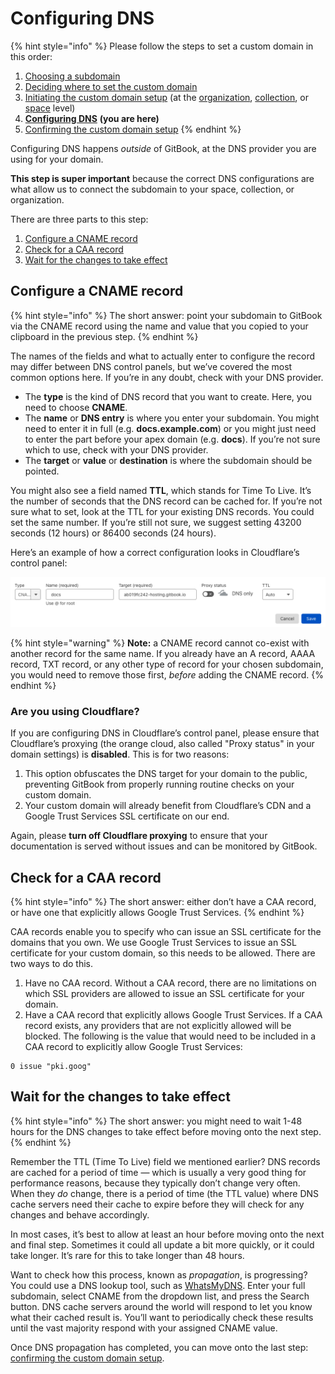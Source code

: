 # Configuring DNS

{% hint style="info" %}
Please follow the steps to set a custom domain in this order:

1. [Choosing a subdomain](choose.md)
2. [Deciding where to set the custom domain](location.md)
3. [Initiating the custom domain setup](initiate/) (at the [organization](initiate/organization-level-custom-domain.md), [collection](initiate/collection-level-custom-domain.md), or [space](initiate/space-level-custom-domain.md) level)
4. [**Configuring DNS**](configure-dns.md) **(you are here)**
5. [Confirming the custom domain setup](finalize.md)
   {% endhint %}

Configuring DNS happens _outside_ of GitBook, at the DNS provider you are using for your domain.

**This step is super important** because the correct DNS configurations are what allow us to connect the subdomain to your space, collection, or organization.

There are three parts to this step:

1. [Configure a CNAME record](configure-dns.md#configure-a-cname-record)
2. [Check for a CAA record](configure-dns.md#check-for-a-caa-record)
3. [Wait for the changes to take effect](configure-dns.md#wait-for-the-changes-to-take-effect)

## Configure a CNAME record

{% hint style="info" %}
The short answer: point your subdomain to GitBook via the CNAME record using the name and value that you copied to your clipboard in the previous step.
{% endhint %}

The names of the fields and what to actually enter to configure the record may differ between DNS control panels, but we’ve covered the most common options here. If you’re in any doubt, check with your DNS provider.

- The **type** is the kind of DNS record that you want to create. Here, you need to choose **CNAME**.
- The **name** or **DNS entry** is where you enter your subdomain. You might need to enter it in full (e.g. **docs.example.com**) or you might just need to enter the part before your apex domain (e.g. **docs**). If you’re not sure which to use, check with your DNS provider.
- The **target** or **value** or **destination** is where the subdomain should be pointed.

You might also see a field named **TTL**, which stands for Time To Live. It’s the number of seconds that the DNS record can be cached for. If you’re not sure what to set, look at the TTL for your existing DNS records. You could set the same number. If you’re still not sure, we suggest setting 43200 seconds (12 hours) or 86400 seconds (24 hours).

Here’s an example of how a correct configuration looks in Cloudflare’s control panel:

![A properly configured custom domain in Cloudflare’s control panel](<../../.gitbook/assets/Screenshot 2022-04-11 at 16.53.56.png>)

{% hint style="warning" %}
**Note:** a CNAME record cannot co-exist with another record for the same name. If you already have an A record, AAAA record, TXT record, or any other type of record for your chosen subdomain, you would need to remove those first, _before_ adding the CNAME record.
{% endhint %}

### Are you using Cloudflare?

If you are configuring DNS in Cloudflare’s control panel, please ensure that Cloudflare’s proxying (the orange cloud, also called "Proxy status" in your domain settings) is **disabled**. This is for two reasons:

1. This option obfuscates the DNS target for your domain to the public, preventing GitBook from properly running routine checks on your custom domain.
2. Your custom domain will already benefit from Cloudflare’s CDN and a Google Trust Services SSL certificate on our end.

Again, please **turn off Cloudflare proxying** to ensure that your documentation is served without issues and can be monitored by GitBook.

## Check for a CAA record

{% hint style="info" %}
The short answer: either don’t have a CAA record, or have one that explicitly allows Google Trust Services.
{% endhint %}

CAA records enable you to specify who can issue an SSL certificate for the domains that you own. We use Google Trust Services to issue an SSL certificate for your custom domain, so this needs to be allowed. There are two ways to do this.

1. Have no CAA record. Without a CAA record, there are no limitations on which SSL providers are allowed to issue an SSL certificate for your domain.
2. Have a CAA record that explicitly allows Google Trust Services. If a CAA record exists, any providers that are not explicitly allowed will be blocked. The following is the value that would need to be included in a CAA record to explicitly allow Google Trust Services:

```
0 issue "pki.goog"
```

## Wait for the changes to take effect

{% hint style="info" %}
The short answer: you might need to wait 1-48 hours for the DNS changes to take effect before moving onto the next step.
{% endhint %}

Remember the TTL (Time To Live) field we mentioned earlier? DNS records are cached for a period of time — which is usually a very good thing for performance reasons, because they typically don’t change very often. When they _do_ change, there is a period of time (the TTL value) where DNS cache servers need their cache to expire before they will check for any changes and behave accordingly.

In most cases, it’s best to allow at least an hour before moving onto the next and final step. Sometimes it could all update a bit more quickly, or it could take longer. It’s rare for this to take longer than 48 hours.

Want to check how this process, known as _propagation_, is progressing? You could use a DNS lookup tool, such as [WhatsMyDNS](https://www.whatsmydns.net/). Enter your full subdomain, select CNAME from the dropdown list, and press the Search button. DNS cache servers around the world will respond to let you know what their cached result is. You’ll want to periodically check these results until the vast majority respond with your assigned CNAME value.

Once DNS propagation has completed, you can move onto the last step: [confirming the custom domain setup](finalize.md).

